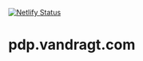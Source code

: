 [![Netlify Status](https://api.netlify.com/api/v1/badges/e57c0b6a-9641-4e05-bbd4-bbf00ec8d6b0/deploy-status)](https://app.netlify.com/sites/heuristic-hawking-5355b3/deploys)

# pdp.vandragt.com
